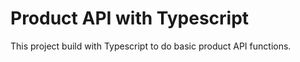 # Product API with Typescript

This project build with Typescript to do basic product API functions.